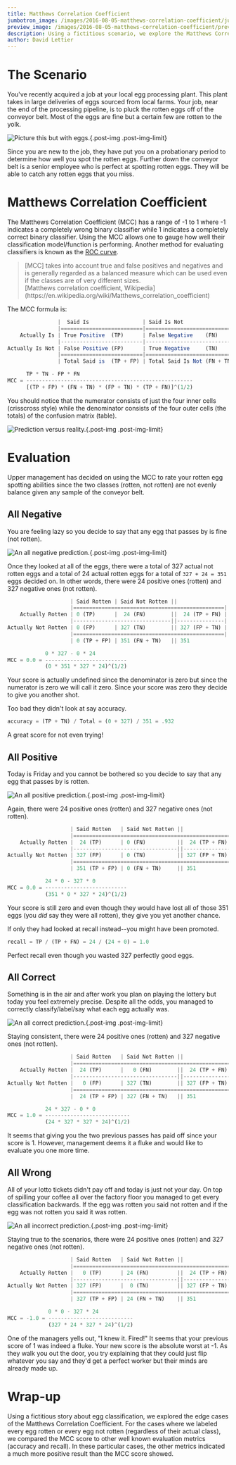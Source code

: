 ```yaml
---
title: Matthews Correlation Coefficient
jumbotron_image: /images/2016-08-05-matthews-correlation-coefficient/jumbotron_image.jpg
preview_image: /images/2016-08-05-matthews-correlation-coefficient/preview_image.jpg
description: Using a fictitious scenario, we explore the Matthews Correlation Coefficient quality measure of binary classification.
author: David Lettier
---
```

<!--https://pixabay.com/en/eggs-bowl-easter-holiday-1278166/-->

# The Scenario

You've recently acquired a job at your local egg processing plant.
This plant takes in large deliveries of eggs sourced from local farms.
Your job, near the end of the processing pipeline, is to pluck the rotten eggs off of the conveyor belt.
Most of the eggs are fine but a certain few are rotten to the yolk.

![Picture this but with eggs.](/images/2016-08-05-matthews-correlation-coefficient/factory_worker.jpg){.post-img .post-img-limit}

<!--https://pixabay.com/en/produce-food-canning-processing-448536/-->

Since you are new to the job, they have put you on a probationary period to determine how well you spot the rotten eggs.
Further down the conveyor belt is a senior employee who is perfect at spotting rotten eggs.
They will be able to catch any rotten eggs that you miss.

# Matthews Correlation Coefficient

The Matthews Correlation Coefficient (MCC) has a range of -1 to 1 where -1 indicates a completely wrong binary classifier while
1 indicates a completely correct binary classifier.
Using the MCC allows one to gauge how well their classification model/function is performing.
Another method for evaluating classifiers is known as the
[ROC curve](/posts/2016-03-28-reelin-and-rocin-receiver-operating-characteristic.html).

<blockquote>
[MCC] takes into account true and false positives and negatives and is generally
regarded as a balanced measure which can be used even if the classes are of very different sizes.
<footer>[Matthews correlation coefficient, Wikipedia](https://en.wikipedia.org/wiki/Matthews_correlation_coefficient)</footer>
</blockquote>

The MCC formula is:

```javascript
                |  Said Is                 | Said Is Not                 ||
                |==========================|=============================||=================================|
    Actually Is | True Positive  (TP)      | False Negative    (FN)      || Total Actually Is     (TP + FN) |
                |--------------------------|-----------------------------||---------------------------------|
Actually Is Not | False Positive (FP)      | True Negative     (TN)      || Total Actually Is Not (FP + TN) |
                |==========================|=============================||=================================|
                | Total Said is  (TP + FP) | Total Said Is Not (FN + TN) ||

      TP * TN - FP * FN
MCC = -----------------------------------------------------
      [(TP + FP) * (FN + TN) * (FP + TN) * (TP + FN)]^(1/2)
```

You should notice that the numerator consists of just the four inner cells (crisscross style)
while the denominator consists of the four outer cells (the totals) of the confusion matrix (table).

![Prediction versus reality.](/images/2016-08-05-matthews-correlation-coefficient/eggs.svg){.post-img .post-img-limit}

# Evaluation

Upper management has decided on using the MCC to rate your rotten egg spotting abilities since the two classes (rotten, not rotten) are
not evenly balance given any sample of the conveyor belt.

## All Negative

You are feeling lazy so you decide to say that any egg that passes by is fine (not rotten).

![An all negative prediction.](/images/2016-08-05-matthews-correlation-coefficient/eggs_all_negative.svg){.post-img .post-img-limit}

Once they looked at all of the eggs, there were a total of 327 actual not rotten eggs and a total of 24 actual rotten eggs
for a total of `327 + 24 = 351` eggs decided on.
In other words, there were 24 positive ones (rotten) and 327 negative ones (not rotten).

```javascript
                    | Said Rotten | Said Not Rotten ||
                    |================================================|
    Actually Rotten | 0 (TP)      |  24 (FN)        ||  24 (TP + FN) |
                    |-------------------------------||---------------|
Actually Not Rotten | 0 (FP)      | 327 (TN)        || 327 (FP + TN) |
                    |================================================|
                    | 0 (TP + FP) | 351 (FN + TN)   || 351

            0 * 327 - 0 * 24
MCC = 0.0 = --------------------------
            (0 * 351 * 327 * 24)^(1/2)
```

Your score is actually undefined since the denominator is zero but since the numerator is zero we will call it zero.
Since your score was zero they decide to give you another shot.

Too bad they didn't look at say accuracy.

```javascript
accuracy = (TP + TN) / Total = (0 + 327) / 351 = .932
```

A great score for not even trying!

## All Positive

Today is Friday and you cannot be bothered so you decide to say that any egg that passes by is rotten.

![An all positive prediction.](/images/2016-08-05-matthews-correlation-coefficient/eggs_all_positive.svg){.post-img .post-img-limit}

Again, there were 24 positive ones (rotten) and 327 negative ones (not rotten).

```javascript
                    | Said Rotten   | Said Not Rotten ||
                    |==================================================|
    Actually Rotten |  24 (TP)      | 0 (FN)          ||  24 (TP + FN) |
                    |---------------------------------||---------------|
Actually Not Rotten | 327 (FP)      | 0 (TN)          || 327 (FP + TN) |
                    |==================================================|
                    | 351 (TP + FP) | 0 (FN + TN)     || 351

            24 * 0 - 327 * 0
MCC = 0.0 = --------------------------
            (351 * 0 * 327 * 24)^(1/2)
```

Your score is still zero and even though they would have lost all of those 351 eggs (you _did_ say they were all rotten),
they give you yet another chance.

If only they had looked at recall instead--you might have been promoted.

```javascript
recall = TP / (TP + FN) = 24 / (24 + 0) = 1.0
```

Perfect recall even though you wasted 327 perfectly good eggs.

## All Correct

Something is in the air and after work you plan on playing the lottery but today you feel extremely precise.
Despite all the odds, you managed to correctly classify/label/say what each egg actually was.

![An all correct prediction.](/images/2016-08-05-matthews-correlation-coefficient/eggs_all_correct.svg){.post-img .post-img-limit}

Staying consistent, there were 24 positive ones (rotten) and 327 negative ones (not rotten).

```javascript
                    | Said Rotten   | Said Not Rotten ||
                    |==================================================|
    Actually Rotten |  24 (TP)      |   0 (FN)        ||  24 (TP + FN) |
                    |---------------------------------||---------------|
Actually Not Rotten |   0 (FP)      | 327 (TN)        || 327 (FP + TN) |
                    |==================================================|
                    |  24 (TP + FP) | 327 (FN + TN)   || 351

            24 * 327 - 0 * 0
MCC = 1.0 = ---------------------------
            (24 * 327 * 327 * 24)^(1/2)
```

It seems that giving you the two previous passes has paid off since your score is 1.
However, management deems it a fluke and would like to evaluate you one more time.

## All Wrong

All of your lotto tickets didn't pay off and today is just not your day.
On top of spilling your coffee all over the factory floor you managed to get every classification backwards.
If the egg was rotten you said not rotten and if the egg was not rotten you said it was rotten.

![An all incorrect prediction.](/images/2016-08-05-matthews-correlation-coefficient/eggs_all_incorrect.svg){.post-img .post-img-limit}

Staying true to the scenarios, there were 24 positive ones (rotten) and 327 negative ones (not rotten).

```javascript
                    | Said Rotten   | Said Not Rotten ||
                    |===================================================|
    Actually Rotten |   0 (TP)      | 24 (FN)         ||  24 (TP + FN)  |
                    |---------------------------------||----------------|
Actually Not Rotten | 327 (FP)      |  0 (TN)         || 327 (FP + TN)  |
                    |===================================================|
                    | 327 (TP + FP) | 24 (FN + TN)    || 351

             0 * 0 - 327 * 24
MCC = -1.0 = ---------------------------
             (327 * 24 * 327 * 24)^(1/2)
```

One of the managers yells out, "I knew it. Fired!"
It seems that your previous score of 1 was indeed a fluke.
Your new score is the absolute worst at -1.
As they walk you out the door, you try explaining that they could just flip whatever
you say and they'd get a perfect worker but their minds are already made up.

# Wrap-up

Using a fictitious story about egg classification, we explored the edge cases of the Matthews Correlation Coefficient.
For the cases where we labeled every egg rotten or every egg not rotten (regardless of their actual class),
we compared the MCC score to other well known evaluation metrics (accuracy and recall).
In these particular cases, the other metrics indicated a much more positive result than the MCC score showed.
